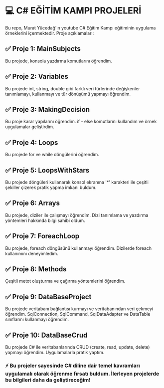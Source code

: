 # 💻 C# EĞİTİM KAMPI PROJELERİ

Bu repo, Murat Yücedağ'ın youtube C# Eğitim Kampı eğitiminin uygulama örneklerini içermektedir. Proje açıklamaları:

## ✅ Proje 1: MainSubjects
Bu projede, konsola yazdırma komutlarını öğrendim.

## ✅ Proje 2: Variables
Bu projede int, string, double gibi farklı veri türlerinde değişkenler tanımlamayı, kullanmayı ve tür dönüşümü yapmayı öğrendim. 

## ✅ Proje 3: MakingDecision
Bu proje karar yapılarını öğrendim. if - else komutlarını kullandım ve örnek uygulamalar geliştirdim.

## ✅ Proje 4: Loops
Bu projede for ve while döngülerini öğrendim.

## ✅ Proje 5: LoopsWithStars
Bu projede döngüleri kullanarak konsol ekranına '*' karakteri ile çeşitli şekiller çizerek pratik yapma imkanı buldum.

## ✅ Proje 6: Arrays
Bu projede, diziler ile çalışmayı öğrendim. Dizi tanımlama ve yazdırma yöntemleri hakkında bilgi sahibi oldum.

## ✅ Proje 7: ForeachLoop
Bu projede, foreach döngüsünü kullanmayı öğrendim. Dizilerde foreach kullanımını deneyimledim.

## ✅ Proje 8: Methods
Çeşitli metot oluşturma ve çağırma yöntemlerini öğrendim.

## ✅ Proje 9: DataBaseProject
Bu projede veritabanı bağlantısı kurmayı ve veritabanından veri çekmeyi öğrendim. SqlConnection, SqlCommand, SqlDataAdapter ve DataTable sınıflarını kullanmayı öğrendim.

## ✅ Proje 10: DataBaseCrud
Bu projede C# ile veritabanlarında CRUD (create, read, update, delete) yapmayı öğrendim. Uygulamalarla pratik yaptım.



### ⚡ Bu projeler sayesinde C# diline dair temel kavramları uygulamalı olarak öğrenme fırsatı buldum. İlerleyen projelerde bu bilgileri daha da geliştireceğim!
